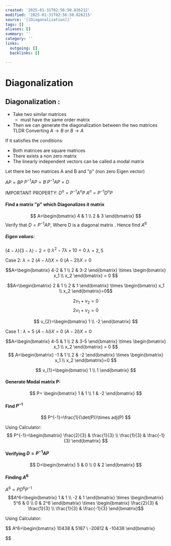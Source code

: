 ```yaml
---
created: '2025-01-31T02:56:50.826212'
modified: '2025-01-31T02:56:50.826215'
source: '[[Diagonalization]]'
tags: []
aliases: []
summary: ''
category: ''
links:
  outgoing: []
  backlinks: []

---
```


# Diagonalization

## Diagonalization :

- Take two similar matrices
	- must have the same order matrix
- Then we can generate the diagonalization between the two matrices
TLDR Converting $A\to B$ or $B\to A$


If it satisfies the conditions:
- Both matrices are square matrices
- There exists a non zero matrix
- The linearly independent vectors can be called a modal matrix

Let there be two matrices A and B and "p" (non zero Eigen vector)

$AP = BP$
$P^{-1}AP=B$
$P^{-1}AP=D$

IMPORTANT PROPERTY:
$D^n=P^{-1}A^nP$
$A^n=P^{-1}D^nP$


#### Find a matrix "p" which Diagonalizes it matrix

$$
A=\begin{bmatrix}
4 & 1 \\
2 & 3
\end{bmatrix}
$$ 
Verify that $D=P^{-1}AP$, Where D is a diagonal matrix . Hence find $A^6$


##### Eigen values:
$(4-\lambda)(3-\lambda)-2=0$
$\lambda^2-7\lambda+10=0$
$\lambda={2,5}$

Case 2: $\lambda=2$
$(A-\lambda I)X=0$
$(A-2I)X=0$

$$A=\begin{bmatrix}
4-2 & 1 \\
2 & 3-2
\end{bmatrix}
\times \begin{bmatrix}
x_1 \\
x_2
\end{bmatrix} = 0
$$

$$A=\begin{bmatrix}
2 & 1 \\
2 & 1
\end{bmatrix} \times \begin{bmatrix}
x_1 \\
x_2
\end{bmatrix}=0$$


$$
2v_{1}+v_{2}=0
$$
$$
2v_{1}+v_{2}=0
$$

$$
v_{2}=\begin{bmatrix}
1 \\
-2
\end{bmatrix}
$$

Case 1 : $\lambda=5$
$(A-\lambda I)X=0$
$(A-2I)X=0$

$$A=\begin{bmatrix}
4-5 & 1 \\
2 & 3-5
\end{bmatrix}
\times \begin{bmatrix}
x_1 \\
x_2
\end{bmatrix} = 0
$$
$$
A=\begin{bmatrix}
-1 & 1 \\
2 & -2
\end{bmatrix} \times \begin{bmatrix}
x_1 \\
x_2
\end{bmatrix}=0
$$

$$
v_{1}=\begin{bmatrix}
1 \\
1
\end{bmatrix}
$$

#### Generate Modal matrix P:

$$
P= \begin{bmatrix}
1 & 1 \\
1 & -2
\end{bmatrix}
$$

#### Find $P^{-1}$

$$
P^{-1}=\frac{1}{\det(P)}\times adj(P)
$$

Using Calculator:
$$
P^{-1}=\begin{bmatrix}
\frac{2}{3} & \frac{1}{3} \\
\frac{1}{3} & \frac{-1}{3}
\end{bmatrix}
$$
#### Verifying $D=P^{-1}AP$

$$
D=\begin{bmatrix}
5 & 0 \\
0 & 2
\end{bmatrix}
$$


#### Finding $A^6$

$A^6=PD^6P^{-1}$
$$A^6=\begin{bmatrix}
1 & 1 \\
-2 & 1
\end{bmatrix} \times \begin{bmatrix}
5^6 & 0 \\
0 & 2^6
\end{bmatrix} \times \begin{bmatrix}
\frac{2}{3} & \frac{1}{3} \\
\frac{1}{3} & \frac{-1}{3}
\end{bmatrix}$$

Using Calculator:

$$
A^6=\begin{bmatrix}
10438 & 5187 \\
-20812 & -10438
\end{bmatrix}


$$